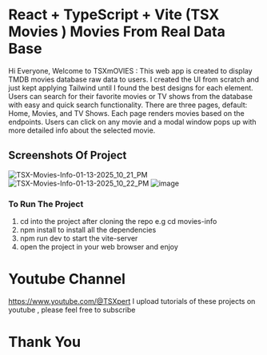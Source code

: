 # React + TypeScript + Vite (TSX Movies ) Movies From Real Data Base

Hi Everyone, Welcome to TSXmOVIES : 
This web app is created to display TMDB movies database raw data to users. I created the UI from scratch and just kept applying Tailwind until I found the best designs for each element.
Users can search for their favorite movies or TV shows from the database with easy and quick search functionality. There are three pages, default: Home, Movies, and TV Shows. Each page renders movies based on the endpoints.
Users can click on any movie and a modal window pops up with more detailed info about the selected movie.


## Screenshots Of Project 
![TSX-Movies-Info-01-13-2025_10_21_PM](https://github.com/user-attachments/assets/d0197b8a-dc7d-4143-98b1-f8e5acc50f91)
![TSX-Movies-Info-01-13-2025_10_22_PM](https://github.com/user-attachments/assets/d1be0913-0f6e-4529-93e8-95a1e4a6b14a)
![image](https://github.com/user-attachments/assets/92638064-d011-4824-ac50-b54dd1b709e4)


### To Run The Project 
1. cd into the project after cloning the repo e.g cd movies-info
2. npm install to install all the dependencies
3. npm run dev to start the vite-server
4. open the project in your web browser and enjoy

# Youtube Channel 
https://www.youtube.com/@TSXpert
I upload tutorials of these projects on youtube , please feel free to subscribe 

#   Thank You
